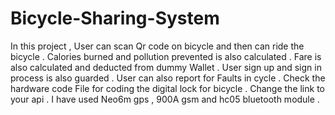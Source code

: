 # Bicycle-Sharing-System
In this project , User can scan Qr code on bicycle and then can ride the bicycle . Calories burned and pollution prevented is also calculated . Fare is also calculated and deducted from dummy Wallet . User sign up and sign in process is also guarded . User can also report for Faults in cycle . 
Check the hardware code File for coding the digital lock for bicycle .
Change the link to your api .
I have used Neo6m gps , 900A gsm and hc05 bluetooth module .
